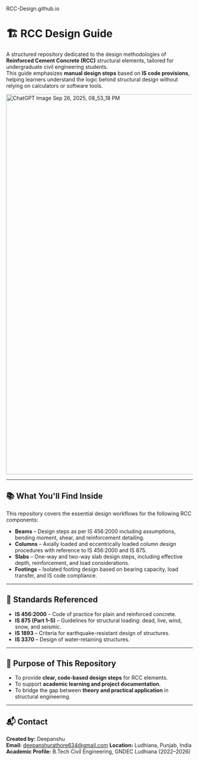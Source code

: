 RCC-Design.github.io

# 🏗️ RCC Design Guide 

A structured repository dedicated to the design methodologies of **Reinforced Cement Concrete (RCC)** structural elements, tailored for undergraduate civil engineering students.  
This guide emphasizes **manual design steps** based on **IS code provisions**, helping learners understand the logic behind structural design without relying on calculators or software tools.

<img width="1024" height="1024" alt="ChatGPT Image Sep 26, 2025, 08_53_18 PM" src="https://github.com/user-attachments/assets/13735fe4-4976-4555-a101-5a66a6b3c5f1" />

---

## 📚 What You'll Find Inside

This repository covers the essential design workflows for the following RCC components:

- **Beams** – Design steps as per IS 456:2000 including assumptions, bending moment, shear, and reinforcement detailing.
- **Columns** – Axially loaded and eccentrically loaded column design procedures with reference to IS 456:2000 and IS 875.
- **Slabs** – One-way and two-way slab design steps, including effective depth, reinforcement, and load considerations.
- **Footings** – Isolated footing design based on bearing capacity, load transfer, and IS code compliance.

---

## 📖 Standards Referenced

- **IS 456:2000** – Code of practice for plain and reinforced concrete.
- **IS 875 (Part 1–5)** – Guidelines for structural loading: dead, live, wind, snow, and seismic.
- **IS 1893** – Criteria for earthquake-resistant design of structures.
- **IS 3370** – Design of water-retaining structures.

---

## 🎯 Purpose of This Repository

- To provide **clear, code-based design steps** for RCC elements.
- To support **academic learning and project documentation**.
- To bridge the gap between **theory and practical application** in structural engineering.

---

## 📬 Contact

**Created by:** Deepanshu  
**Email:** deepanshurathore634@gmail.com
**Location:** Ludhiana, Punjab, India  
**Academic Profile:** B.Tech Civil Engineering, GNDEC Ludhiana (2022–2026)

